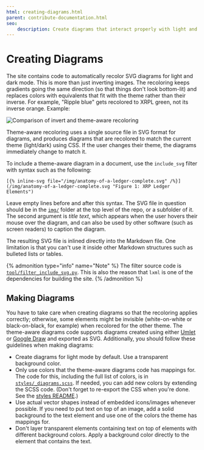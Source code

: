 ```yaml
---
html: creating-diagrams.html
parent: contribute-documentation.html
seo:
    description: Create diagrams that interact properly with light and dark mode settings.
---
```

# Creating Diagrams

The site contains code to automatically recolor SVG diagrams for light and dark mode. This is more than just inverting images. The recoloring keeps gradients going the same direction (so that things don't look bottom-lit) and replaces colors with equivalents that fit with the theme rather than their inverse. For example, "Ripple blue" gets recolored to XRPL green, not its inverse orange. Example:

![Comparison of invert and theme-aware recoloring](/img/theme-aware-recolor.png)

Theme-aware recoloring uses a single source file in SVG format for diagrams, and produces diagrams that are recolored to match the current theme (light/dark) using CSS. If the user changes their theme, the diagrams immediately change to match it.

To include a theme-aware diagram in a document, use the `include_svg` filter with syntax such as the following:

```jinja
[{% inline-svg file="/img/anatomy-of-a-ledger-complete.svg" /%}](/img/anatomy-of-a-ledger-complete.svg "Figure 1: XRP Ledger Elements")
```

Leave empty lines before and after this syntax. The SVG file in question should be in the [`img/`](https://github.com/XRPLF/xrpl-dev-portal/tree/master/img) folder at the top level of the repo, or a subfolder of it. The second argument is _title text_, which appears when the user hovers their mouse over the diagram, and can also be used by other software (such as screen readers) to caption the diagram.

The resulting SVG file is inlined directly into the Markdown file. One limitation is that you can't use it inside other Markdown structures such as bulleted lists or tables.

{% admonition type="info" name="Note" %}
The filter source code is [`tool/filter_include_svg.py`](https://github.com/XRPLF/xrpl-dev-portal/blob/master/tool/filter_include_svg.py). This is also the reason that `lxml` is one of the dependencies for building the site.
{% /admonition %}

## Making Diagrams

You have to take care when creating diagrams so that the recoloring applies correctly; otherwise, some elements might be invisible (white-on-white or black-on-black, for example) when recolored for the other theme. The theme-aware diagrams code supports diagrams created using either [Umlet](https://www.umlet.com/) or [Google Draw](https://docs.google.com/drawings/) and exported as SVG. Additionally, you should follow these guidelines when making diagrams:

- Create diagrams for light mode by default. Use a transparent background color.
- Only use colors that the theme-aware diagrams code has mappings for. The code for this, including the full list of colors, is in [`styles/_diagrams.scss`](https://github.com/XRPLF/xrpl-dev-portal/blob/master/styles/_diagrams.scss). If needed, you can add new colors by extending the SCSS code. (Don't forget to re-export the CSS when you're done. See the [styles README](https://github.com/XRPLF/xrpl-dev-portal/blob/master/styles/README.md).)
- Use actual vector shapes instead of embedded icons/images whenever possible. If you need to put text on top of an image, add a solid background to the text element and use one of the colors the theme has mappings for.
- Don't layer transparent elements containing text on top of elements with different background colors. Apply a background color directly to the element that contains the text.
